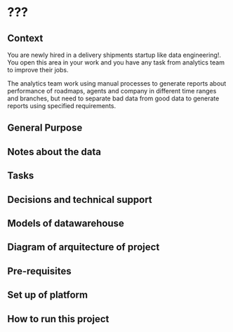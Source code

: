 # ???
## Context

You are newly hired in a delivery shipments startup like data engineering!. You open this area in your work and you have any task from analytics team to improve their jobs.

The analytics team work using manual processes to generate reports about performance of roadmaps, agents and company in different time ranges and branches, but need to separate bad data from good data to generate reports using specified requirements.

## General Purpose


## Notes about the data


## Tasks


## Decisions and technical support 


## Models of datawarehouse


## Diagram of arquitecture of project


## Pre-requisites


## Set up of platform


## How to run this project

